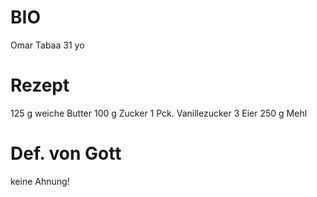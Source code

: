 # BIO

Omar Tabaa
31 yo

# Rezept

125 g
weiche Butter
100 g
Zucker
1 Pck.
Vanillezucker
3
Eier
250 g
Mehl

# Def. von Gott

keine Ahnung!
